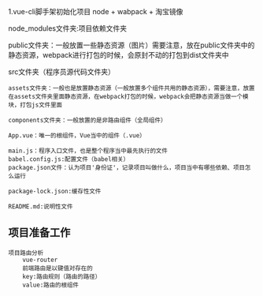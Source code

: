 1.vue-cli脚手架初始化项目
node + wabpack + 淘宝镜像

node_modules文件夹:项目依赖文件夹

public文件夹：一般放置一些静态资源（图片）需要注意，放在public文件夹中的静态资源，webpack进行打包的时候，会原封不动的打包到dist文件夹中

src文件夹（程序员源代码文件夹）
    
    assets文件夹：一般也是放置静态资源（一般放置多个组件共用的静态资源），需要注意，放置在assets文件夹里面静态资源，在webpack打包的时候，webpack会把静态资源当做一个模块，打包js文件里面

    components文件夹：一般放置的是非路由组件（全局组件）

    App.vue：唯一的根组件，Vue当中的组件（.vue）

    main.js：程序入口文件，也是整个程序当中最先执行的文件
    babel.config.js:配置文件（babel相关）
    package.json文件：认为项目'身份证'，记录项目叫做什么，项目当中有哪些依赖、项目怎么运行

    package-lock.json:缓存性文件
    
    README.md:说明性文件

## 项目准备工作
    项目路由分析
        vue-router
        前端路由是以键值对存在的
        key:路由规则（路由的路径）
        value:路由的根组件    